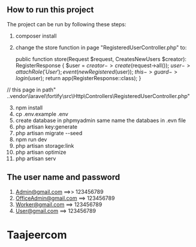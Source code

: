 
## How to run this project

The project can be run by following these steps:
1. composer install
2. change the store function in page "RegisteredUserController.php" to:
 
    public function store(Request $request, CreatesNewUsers $creator): RegisterResponse 
    { 
        $user = $creator->create($request->all());
        $user->attachRole('User');
        event(new Registered($user));
        $this->guard->login($user);
        return app(RegisterResponse::class);
    }
    
// this page in path" ..vendor\laravel\fortify\src\Http\Controllers\RegisteredUserController.php"


3. npm install
4. cp .env.example .env
5. create database in phpmyadmin same name the databaes in .evn file
6. php artisan key:generate
7. php artisan migrate --seed
8. npm run dev
9. php artisan storage:link
10. php artisan optimize 
11. php artisan serv

## The user name and password 
1. Admin@gmail.com ==>> 123456789
2. OfficeAdmin@gmail.com ==> 123456789
3. Worker@gmail.com ==> 123456789
4. User@gmail.com ==> 123456789

# Taajeercom

